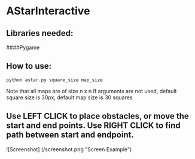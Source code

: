 # AStarInteractive

## Libraries needed: 
####Pygame

## How to use:
```
python astar.py square_size map_size
```
Note that all maps are of size n x n 
If arguments are not used, default square size is 30px, default map size is 30 squares

## Use LEFT CLICK to place obstacles, or move the start and end points. Use RIGHT CLICK to find path between start and endpoint.

![Screenshot] (/screenshot.png "Screen Example")

